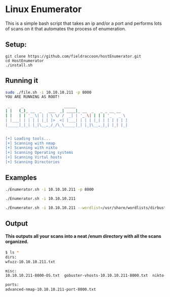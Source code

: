 # Linux Enumerator

This is a simple bash script that takes an ip and/or a port and performs lots of scans on it that automates the process of enumeration.

## Setup:

```
git clone https://github.com/fieldraccoon/hostEnumerator.git
cd HostEnumerator
./install.sh
```
## Running it

```bash
sudo ./file.sh -i 10.10.10.211 -p 8000                                                                                                                                                                                             3 ⚙
YOU ARE RUNNING AS ROOT!

 _     _                  _____
| |   (_)_ __  _   ___  _| ____|_ __  _   _ _ __ __
| |   | | '_ \| | | \ \/ /  _| | '_ \| | | | '_ ` _ \
| |___| | | | | |_| |>  <| |___| | | | |_| | | | | | |
|_____|_|_| |_|\__,_/_/\_\_____|_| |_|\__,_|_| |_| |_|


[+] Loading tools...
[+] Scanning with nmap                                                                                                                                                                                                                     
[+] Scanning with nikto                                                                                                                                                                                                                    
[+] Scanning Operating systems                                                                                                                                                                                                             
[+] Scanning Virtul hosts                                                                                                                                                                                                                  
[+] Scanning Directories 
```

## Examples

```bash
./Enumerator.sh -i 10.10.10.211 -p 8000
```

```bash
./Enumerator.sh -i 10.10.10.211
```
```bash
./Enumerator.sh -i 10.10.10.211 --wordlist=/usr/share/wordlists/dirbuster/commmon.txt
```
## Output
  
#### This outputs all your scans into a neat /enum directory with all the scans organized.
  
  ```bash
  $ ls *                                                                                                                         2 ⚙
dirs:
wfuzz-10.10.10.211.txt

misc:
10.10.10.211-8000-OS.txt  gobuster-vhosts-10.10.10.211-8000.txt  nikto-scan-10.10.10.211-8000.txt

ports:
advanced-nmap-10.10.10.211-port-8000.txt
```


